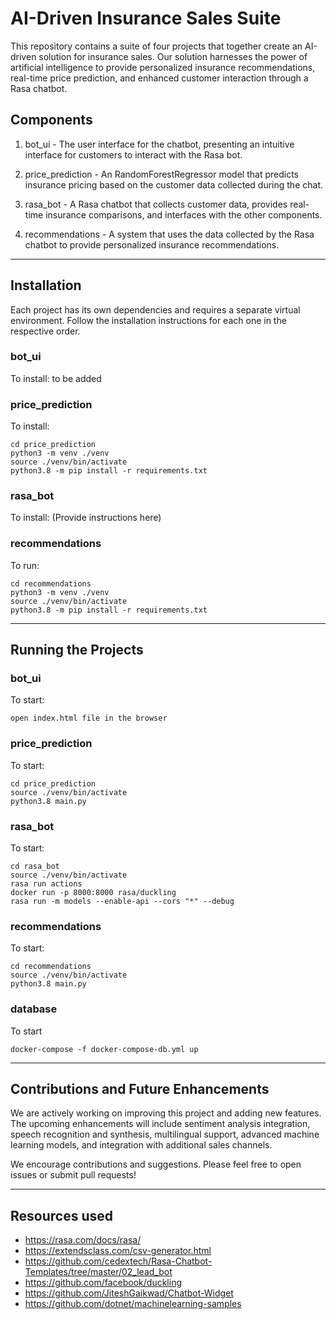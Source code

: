 AI-Driven Insurance Sales Suite
===============================

This repository contains a suite of four projects that together create an AI-driven solution for insurance sales. Our solution harnesses the power of artificial intelligence to provide personalized insurance recommendations, real-time price prediction, and enhanced customer interaction through a Rasa chatbot.

Components
----------

1.  bot_ui - The user interface for the chatbot, presenting an intuitive interface for customers to interact with the Rasa bot.

2.  price_prediction - An RandomForestRegressor model that predicts insurance pricing based on the customer data collected during the chat.

3.  rasa_bot - A Rasa chatbot that collects customer data, provides real-time insurance comparisons, and interfaces with the other components.

4.  recommendations - A system that uses the data collected by the Rasa chatbot to provide personalized insurance recommendations.

* * * * *

Installation
------------

Each project has its own dependencies and requires a separate virtual environment. Follow the installation instructions for each one in the respective order.

### bot_ui

To install: to be added

### price_prediction

To install:

```
cd price_prediction
python3 -m venv ./venv
source ./venv/bin/activate
python3.8 -m pip install -r requirements.txt
```

### rasa_bot

To install: (Provide instructions here)

### recommendations

To run:

```
cd recommendations
python3 -m venv ./venv
source ./venv/bin/activate
python3.8 -m pip install -r requirements.txt
```

* * * * *

Running the Projects
--------------------

### bot_ui

To start:

```
open index.html file in the browser
```

### price_prediction

To start:

```
cd price_prediction
source ./venv/bin/activate
python3.8 main.py
```

### rasa_bot

To start:

```
cd rasa_bot
source ./venv/bin/activate
rasa run actions
docker run -p 8000:8000 rasa/duckling
rasa run -m models --enable-api --cors "*" --debug
```

### recommendations

To start:

```
cd recommendations
source ./venv/bin/activate
python3.8 main.py
```

### database

To start

```
docker-compose -f docker-compose-db.yml up
```

* * * * *

Contributions and Future Enhancements
-------------------------------------

We are actively working on improving this project and adding new features. The upcoming enhancements will include sentiment analysis integration, speech recognition and synthesis, multilingual support, advanced machine learning models, and integration with additional sales channels.

We encourage contributions and suggestions. Please feel free to open issues or submit pull requests!

* * * * *

Resources used
-------------------------------------

* https://rasa.com/docs/rasa/
* https://extendsclass.com/csv-generator.html
* https://github.com/cedextech/Rasa-Chatbot-Templates/tree/master/02_lead_bot
* https://github.com/facebook/duckling
* https://github.com/JiteshGaikwad/Chatbot-Widget
* https://github.com/dotnet/machinelearning-samples